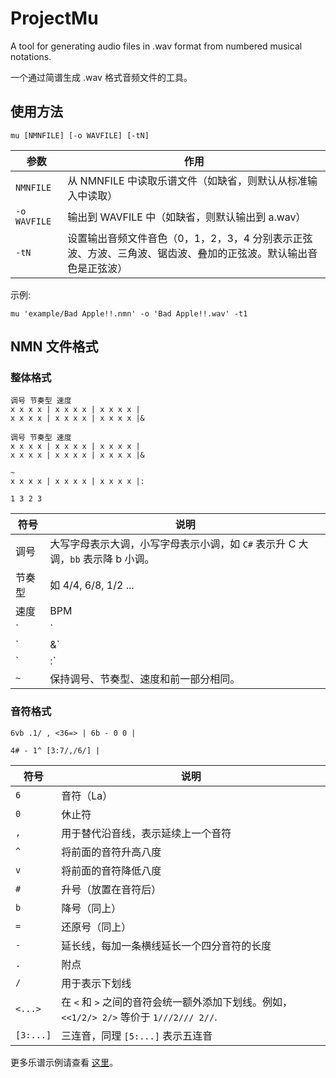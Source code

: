 # ProjectMu

A tool for generating audio files in .wav format from numbered musical notations.

一个通过简谱生成 .wav 格式音频文件的工具。

## 使用方法

`mu [NMNFILE] [-o WAVFILE] [-tN]`

| 参数 | 作用 |
| --- | --- |
| `NMNFILE` | 从 NMNFILE 中读取乐谱文件（如缺省，则默认从标准输入中读取） |
| `-o WAVFILE` | 输出到 WAVFILE 中（如缺省，则默认输出到 a.wav） |
| `-tN` | 设置输出音频文件音色（0，1，2，3，4 分别表示正弦波、方波、三角波、锯齿波、叠加的正弦波。默认输出音色是正弦波） |

示例:

`mu 'example/Bad Apple!!.nmn' -o 'Bad Apple!!.wav' -t1`

## NMN 文件格式

### 整体格式

```
调号 节奏型 速度
x x x x | x x x x | x x x x |
x x x x | x x x x | x x x x |&

调号 节奏型 速度
x x x x | x x x x | x x x x |
x x x x | x x x x | x x x x |&

~
x x x x | x x x x | x x x x |:

1 3 2 3
```

| 符号 | 说明 |
| --- | --- |
| 调号 | 大写字母表示大调，小写字母表示小调，如 `C#` 表示升 C 大调，`bb` 表示降 b 小调。 |
| 节奏型 | 如 4/4, 6/8, 1/2 ... |
| 速度 | BPM |
| `|` | 小节线 |
| `|&` | 用于表示该部分乐谱结束。（如果乐曲的调号、节奏型、速度中途改变，或者乐曲中有反复记号等，可以将乐曲分为多个部分进行整理） |
| `|:` | 用于表示乐谱结束。在该符号后需要有各部分乐谱在整首乐曲中的排列顺序。如果整首乐曲只有一个部分或者各部分已经按顺序排列，则可以直接用 `||` 代替该符号。 |
| `~` | 保持调号、节奏型、速度和前一部分相同。 |

### 音符格式

```
6vb .1/ , <36=> | 6b - 0 0 |
```
```
4# - 1^ [3:7/,/6/] |
```

| 符号 | 说明 |
| --- | --- |
| `6` | 音符（La） |
| `0` | 休止符 |
| `,` | 用于替代沿音线，表示延续上一个音符 |
| `^` | 将前面的音符升高八度 |
| `v` | 将前面的音符降低八度 |
| `#` | 升号（放置在音符后） |
| `b` | 降号（同上） |
| `=` | 还原号（同上） |
| `-` | 延长线，每加一条横线延长一个四分音符的长度 |
| `.` | 附点 |
| `/` | 用于表示下划线 |
| `<...>` | 在 `<` 和 `>` 之间的音符会统一额外添加下划线。例如， `<<1/2/> 2/>` 等价于 `1///2/// 2//`. |
| `[3:...]` | 三连音，同理 `[5:...]` 表示五连音 |

更多乐谱示例请查看 [这里](example)。
